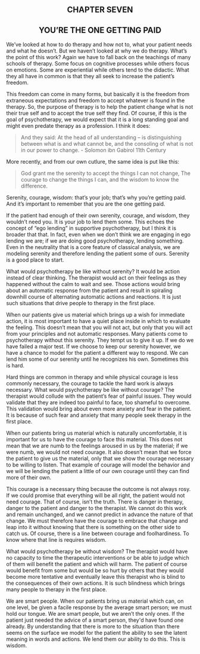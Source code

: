 <center><h2>CHAPTER SEVEN</center></h2>
 <h2><center>YOU’RE THE ONE GETTING PAID</h2></center>

We’ve looked at how to do therapy and how not to, what your patient needs and
what he doesn’t. But we haven’t looked at why we do therapy. What’s the point of
this work? Again we have to fall back on the teachings of many schools of
therapy. Some focus on cognitive processes while others focus on emotions. Some
are experiential while others tend to the didactic. What they all have in common
is that they all seek to increase the patient’s freedom.

This freedom can come in many forms, but basically it is the freedom from
extraneous expectations and freedom to accept whatever is found in the therapy.
So, the purpose of therapy is to help the patient change what is not their true
self and to accept the true self they find. Of course, if this is the goal of
psychotherapy, we would expect that it is a long standing goal and might even
predate therapy as a profession. I think it does:

>And they said: At the head of all understanding – is distinguishing between what is and what cannot be, and the consoling of what is not in our power to change. - Solomon ibn Gabirol 11th Century

More recently, and from our own cutlure, the same idea is put like this:

>God grant me the serenity to accept the things I can not change, The courage to
change the things I can, and the wisdom to know the difference.

Serenity, courage, wisdom: that’s your job; that’s why you’re getting paid. And
it’s important to remember that you are the one getting paid.

If the patient had enough of their own serenity, courage, and wisdom, they
wouldn’t need you. It is your job to lend them some. This echoes the concept of
“ego lending” in supportive psychotherapy, but I think it is broader that that.
In fact, even when we don’t think we are engaging in ego lending we are; if we
are doing good psychotherapy, lending something. Even in the neutrality that is
a core feature of classical analysis, we are modeling serenity and therefore
lending the patient some of ours. Serenity is a good place to start.

What would psychotherapy be like without serenity? It would be action instead of
clear thinking. The therapist would act on their feelings as they happened
without the calm to wait and see. Those actions would bring about an automatic
response from the patient and result in spiraling downhill course of
alternating automatic actions and reactions. It is just such situations that
drive people to therapy in the first place.

When our patients give us material which brings up a wish for immediate
action, it is most important to have a quiet place inside in which to evaluate
the feeling. This doesn’t mean that you will not act, but only that you will act
from your principles and not automatic responses. Many patients come to
psychotherapy without this serenity. They tempt us to give it up. If we do we
have failed a major test. If we choose to keep our serenity however, we have a
chance to model for the patient a different way to respond. We can lend him some
of our serenity until he recognizes his own. Sometimes this is hard.

Hard things are common in therapy and while physical courage is less commonly
necessary, the courage to tackle the hard work is always necessary. What would
psychotherapy be like without courage? The therapist would collude with the
patient’s fear of painful issues. They would validate that they are indeed too
painful to face, too shameful to overcome. This validation would bring about
even more anxiety and fear in the patient. It is because of such fear and
anxiety that many people seek therapy in the first place.

When our patients bring us material which is naturally uncomfortable, it is
important for us to have the courage to face this material. This does not mean
that we are numb to the feelings aroused in us by the material; if we were numb,
we would not need courage. It also doesn’t mean that we force the patient to
give us the material, only that we show the courage necessary to be willing to
listen. That example of courage will model the behavior and we will be lending
the patient a little of our own courage until they can find more of their own.

This courage is a necessary thing because the outcome is not always rosy. If we
could promise that everything will be all right, the patient would not need
courage. That of course, isn’t the truth. There is danger in therapy, danger to
the patient and danger to the therapist. We cannot do this work and remain
unchanged, and we cannot predict in advance the nature of that change. We must
therefore have the courage to embrace that change and leap into it without
knowing that there is something on the other side to catch us. Of course, there
is a line between courage and foolhardiness. To know where that line is requires
wisdom.

What would psychotherapy be without wisdom? The therapist would have no capacity
to time the therapeutic interventions or be able to judge which of them will
benefit the patient and which will harm. The patient of course would benefit
from some but would be so hurt by others that they would become more tentative
and eventually leave this therapist who is blind to the consequences of their
own actions. It is such blindness which brings many people to therapy in the
first place.

We are smart people. When our patients bring us material which can, on one
level, be given a facile response by the average smart person; we must hold our
tongue. We are smart people, but we aren’t the only ones. If the patient just
needed the advice of a smart person, they'd have found one already. By
understanding that there is more to the situation than there seems on the
surface we model for the patient the ability to see the latent meaning in words
and actions. We lend them our ability to do this. This is wisdom.
